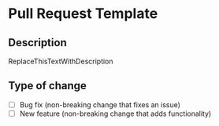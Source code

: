 # Pull Request Template

## Description

ReplaceThisTextWithDescription

## Type of change

- [ ] Bug fix (non-breaking change that fixes an issue)
- [ ] New feature (non-breaking change that adds functionality)
